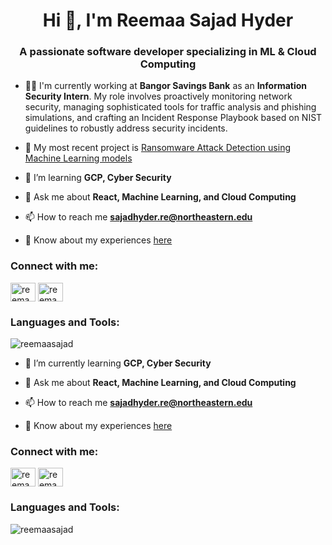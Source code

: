 <h1 align="center">Hi 👋, I'm Reemaa Sajad Hyder</h1>
<h3 align="center">A passionate software developer specializing in ML & Cloud Computing</h3>

- 👨‍💻 I'm currently working at **Bangor Savings Bank** as an **Information Security Intern**. My role involves proactively monitoring network security, managing sophisticated tools for traffic analysis and phishing simulations, and crafting an Incident Response Playbook based on NIST guidelines to robustly address security incidents.

- 🔭 My most recent project is [Ransomware Attack Detection using Machine Learning models](https://github.com/ReemaaSajad/ransomware-detection-using-ensemble-supervised-models)

- 🌱 I’m learning **GCP, Cyber Security**

- 💬 Ask me about **React, Machine Learning, and Cloud Computing**

- 📫 How to reach me **sajadhyder.re@northeastern.edu**

- 📄 Know about my experiences [here](https://docs.google.com/document/d/1TvL_kCvOqAJevVGiq_iblBnHEwbreNKx/edit?usp=sharing&ouid=104949821014228736037&rtpof=true&sd=true)

<h3 align="left">Connect with me:</h3>
<p align="left">
<a href="https://linkedin.com/in/reemaa-sajad-hyder" target="blank"><img align="center" src="https://raw.githubusercontent.com/rahuldkjain/github-profile-readme-generator/master/src/images/icons/Social/linked-in-alt.svg" alt="reemaa-sajad-hyder" height="30" width="40" /></a>
<a href="https://kaggle.com/reemaasajad" target="blank"><img align="center" src="https://raw.githubusercontent.com/rahuldkjain/github-profile-readme-generator/master/src/images/icons/Social/kaggle.svg" alt="reemaasajad" height="30" width="40" /></a>
</p>

<h3 align="left">Languages and Tools:</h3>
<p align="left">
<!-- Icons for the Languages and Tools you use -->
</p>

<p><img align="center" src="https://github-readme-stats.vercel.app/api/top-langs?username=reemaasajad&show_icons=true&locale=en&layout=compact" alt="reemaasajad" /></p>


- 🌱 I’m currently learning **GCP, Cyber Security**

- 💬 Ask me about **React, Machine Learning, and Cloud Computing**

- 📫 How to reach me **sajadhyder.re@northeastern.edu**

- 📄 Know about my experiences [here](https://docs.google.com/document/d/1TvL_kCvOqAJevVGiq_iblBnHEwbreNKx/edit?usp=sharing&ouid=104949821014228736037&rtpof=true&sd=true)

<h3 align="left">Connect with me:</h3>
<p align="left">
<a href="https://linkedin.com/in/reemaa-sajad-hyder" target="blank"><img align="center" src="https://raw.githubusercontent.com/rahuldkjain/github-profile-readme-generator/master/src/images/icons/Social/linked-in-alt.svg" alt="reemaa-sajad-hyder" height="30" width="40" /></a>
<a href="https://kaggle.com/reemaasajad" target="blank"><img align="center" src="https://raw.githubusercontent.com/rahuldkjain/github-profile-readme-generator/master/src/images/icons/Social/kaggle.svg" alt="reemaasajad" height="30" width="40" /></a>
</p>

<h3 align="left">Languages and Tools:</h3>
<p align="left">
<!-- Icons for the Languages and Tools you use -->
</p>

<p><img align="center" src="https://github-readme-stats.vercel.app/api/top-langs?username=reemaasajad&show_icons=true&locale=en&layout=compact" alt="reemaasajad" /></p>
